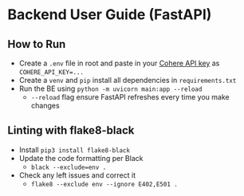 # Backend User Guide (FastAPI)

## How to Run
- Create a `.env` file in root and paste in your [Cohere API key]() as `COHERE_API_KEY=...`
- Create a `venv` and `pip` install all dependencies in `requirements.txt`
- Run the BE using `python -m uvicorn main:app --reload`
  - `--reload` flag ensure FastAPI refreshes every time you make changes

## Linting with flake8-black
- Install `pip3 install flake8-black`
- Update the code formatting per Black
    - `black --exclude=env .`
- Check any left issues and correct it
    - `flake8 --exclude env --ignore E402,E501 .`
